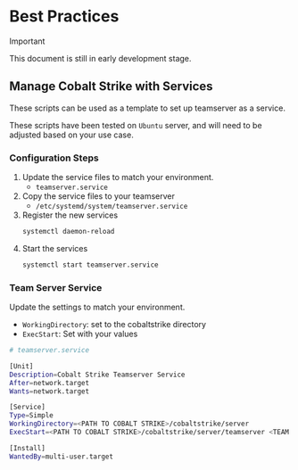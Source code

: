 # Best Practices

> [!IMPORTANT]
> This document is still in early development stage.

## Manage Cobalt Strike with Services

These scripts can be used as a template to set up teamserver as a service.

These scripts have been tested on ```Ubuntu``` server, and will need to be adjusted based on your use case.

### Configuration Steps

1. Update the service files to match your environment.
    - ```teamserver.service```
2. Copy the service files to your teamserver
    - ```/etc/systemd/system/teamserver.service```
3. Register the new services
    ```bash
    systemctl daemon-reload
    ```
4. Start the services
    ```bash
    systemctl start teamserver.service
    ```

### Team Server Service

Update the settings to match your environment.

- ```WorkingDirectory```: set to the cobaltstrike directory
- ```ExecStart```: Set with your values

```bash
# teamserver.service

[Unit]
Description=Cobalt Strike Teamserver Service
After=network.target
Wants=network.target

[Service]
Type=Simple
WorkingDirectory=<PATH TO COBALT STRIKE>/cobaltstrike/server
ExecStart=<PATH TO COBALT STRIKE>/cobaltstrike/server/teamserver <TEAM SERVER IP> <TEAM SERVER PASSWORD> <PATH TO C2 PROFILE>

[Install]
WantedBy=multi-user.target
```